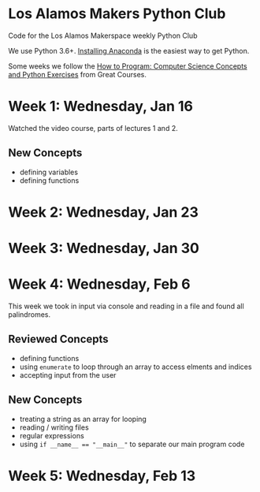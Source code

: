 # Los Alamos Makers Python Club
Code for the Los Alamos Makerspace weekly Python Club

We use Python 3.6+. [Installing Anaconda](https://www.anaconda.com/) is the easiest way to get Python.

Some weeks we follow the [How to Program: Computer Science Concepts and Python Exercises](https://www.thegreatcourses.com/courses/how-to-program-computer-science-concepts-and-python-exercises.html) from Great Courses.

# Week 1: Wednesday, Jan 16
Watched the video course, parts of lectures 1 and 2.

## New Concepts
* defining variables
* defining functions

# Week 2: Wednesday, Jan 23

# Week 3: Wednesday, Jan 30

# Week 4: Wednesday, Feb 6
This week we took in input via console and reading in a file and found all palindromes.

## Reviewed Concepts
* defining functions
* using ``enumerate`` to loop through an array to access elments and indices
* accepting input from the user

## New Concepts
* treating a string as an array for looping
* reading / writing files
* regular expressions
* using ``if __name__ == "__main__"`` to separate our main program code

# Week 5: Wednesday, Feb 13



